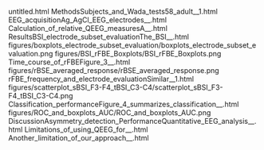 untitled.html
MethodsSubjects_and_Wada_tests58_adult__1.html
EEG_acquisitionAg_AgCl_EEG_electrodes__.html
Calculation_of_relative_QEEG_measuresA__.html
ResultsBSI_electrode_subset_evaluationThe_BSI__.html
figures/boxplots_electrode_subset_evaluation/boxplots_electrode_subset_evaluation.png
figures/BSI_rFBE_Boxplots/BSI_rFBE_Boxplots.png
Time_course_of_rFBEFigure_3__.html
figures/rBSE_averaged_response/rBSE_averaged_response.png
rFBE_frequency_and_electrode_evaluationSimilar__1.html
figures/scatterplot_sBSI_F3-F4_tBSI_C3-C4/scatterplot_sBSI_F3-F4_tBSI_C3-C4.png
Classification_performanceFigure_4_summarizes_classification__.html
figures/ROC_and_boxplots_AUC/ROC_and_boxplots_AUC.png
DiscussionAsymmetry_detection_PerformanceQuantitative_EEG_analysis__.html
Limitations_of_using_QEEG_for__.html
Another_limitation_of_our_approach__.html
